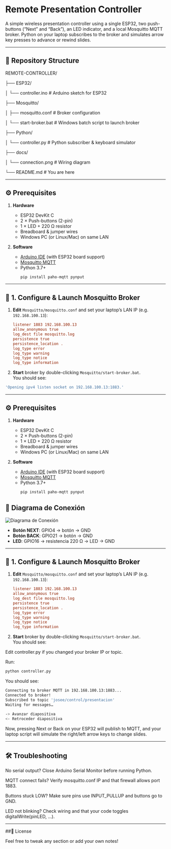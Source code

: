 # Remote Presentation Controller

A simple wireless presentation controller using a single ESP32, two push-buttons (“Next” and “Back”), an LED indicator, and a local Mosquitto MQTT broker. Python on your laptop subscribes to the broker and simulates arrow key presses to advance or rewind slides.

---

## 📂 Repository Structure

REMOTE-CONTROLLER/

├── ESP32/

│ └── controller.ino # Arduino sketch for ESP32

├── Mosquitto/

│ ├── mosquitto.conf # Broker configuration

│ └── start-broker.bat # Windows batch script to launch broker

├── Python/

│ └── controller.py # Python subscriber & keyboard simulator

├── docs/

│ └── connection.png # Wiring diagram

└── README.md # You are here


---

## ⚙️ Prerequisites

1. **Hardware**  
   - ESP32 DevKit C  
   - 2 × Push-buttons (2-pin)  
   - 1 × LED + 220 Ω resistor  
   - Breadboard & jumper wires  
   - Windows PC (or Linux/Mac) on same LAN  

2. **Software**  
   - [Arduino IDE](https://www.arduino.cc/en/software) (with ESP32 board support)  
   - [Mosquitto MQTT](https://mosquitto.org/download/)  
   - Python 3.7+  
     ```bash
     pip install paho-mqtt pynput
     ```

---

## 🔧 1. Configure & Launch Mosquitto Broker

1. **Edit** `Mosquitto/mosquitto.conf` and set your laptop’s LAN IP (e.g. `192.168.100.13`):
    ```conf
    listener 1883 192.168.100.13
    allow_anonymous true
    log_dest file mosquitto.log
    persistence true
    persistence_location .
    log_type error
    log_type warning
    log_type notice
    log_type information
    ```
2. **Start** broker by double-clicking `Mosquitto/start-broker.bat`.  
   You should see:

```bash
'Opening ipv4 listen socket on 192.168.100.13:1883.'
```

---

## ⚙️ Prerequisites

1. **Hardware**  
   - ESP32 DevKit C  
   - 2 × Push-buttons (2-pin)  
   - 1 × LED + 220 Ω resistor  
   - Breadboard & jumper wires  
   - Windows PC (or Linux/Mac) on same LAN
 
2. **Software**  
   - [Arduino IDE](https://www.arduino.cc/en/software) (with ESP32 board support)  
   - [Mosquitto MQTT](https://mosquitto.org/download/)  
   - Python 3.7+  
     ```bash
     pip install paho-mqtt pynput
     ```
## 🔌 Diagrama de Conexión

![Diagrama de Conexión](docs/connection.png)

- **Botón NEXT**: GPIO4 → botón → GND  
- **Botón BACK**: GPIO21 → botón → GND  
- **LED**: GPIO16 → resistencia 220 Ω → LED → GND 
---

## 🔧 1. Configure & Launch Mosquitto Broker

1. **Edit** `Mosquitto/mosquitto.conf` and set your laptop’s LAN IP (e.g. `192.168.100.13`):
    ```conf
    listener 1883 192.168.100.13
    allow_anonymous true
    log_dest file mosquitto.log
    persistence true
    persistence_location .
    log_type error
    log_type warning
    log_type notice
    log_type information
    ```
2. **Start** broker by double-clicking `Mosquitto/start-broker.bat`.  
   You should see:

Edit controller.py if you changed your broker IP or topic.

Run:

```bash
python controller.py
```

You should see:

```bash
Connecting to broker MQTT in 192.168.100.13:1883...
Connected to broker!
Subscribed to topic 'josee/control/presentacion'
Waiting for messages…
   
-> Avanzar diapositiva
<- Retroceder diapositiva
 ```

Now, pressing Next or Back on your ESP32 will publish to MQTT, and your laptop script will simulate the right/left arrow keys to change slides.

---

## 🛠️ Troubleshooting
No serial output? Close Arduino Serial Monitor before running Python.

MQTT connect fails? Verify mosquitto.conf IP and that firewall allows port 1883.

Buttons stuck LOW? Make sure pins use INPUT_PULLUP and buttons go to GND.

LED not blinking? Check wiring and that your code toggles digitalWrite(pinLED, …).

---

##📄 License

Feel free to tweak any section or add your own notes!

